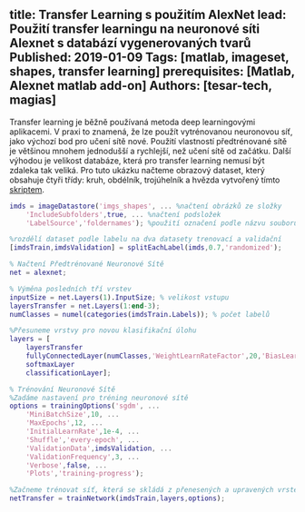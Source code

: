 title: Transfer Learning s použitím AlexNet
lead: Použití transfer learningu na neuronové síti Alexnet s databází vygenerovaných tvarů
Published: 2019-01-09
Tags: [matlab, imageset, shapes, transfer learning]
prerequisites: [Matlab, Alexnet matlab add-on]
Authors: [tesar-tech, magias]
---

Transfer learning je běžně používaná metoda deep learningovými aplikacemi. V praxi to znamená, že lze použít vytrénovanou neuronovou síť, jako výchozí bod pro učení sítě nové. Použití vlastností předtrénované sítě je většinou mnohem jednodušší a rychlejší, než učení sítě od začátku. Další výhodou je velikost databáze, která pro transfer learning nemusí být zdaleka tak veliká. Pro tuto ukázku načteme obrazový dataset, který obsahuje čtyři třídy: kruh, obdélník, trojúhelník a hvězda vytvořený tímto [skriptem](creating_an_image_set_with_various_shapes).

``` matlab
imds = imageDatastore('imgs_shapes', ... %načtení obrázků ze složky
    'IncludeSubfolders',true, ... %načtení podsložek
    'LabelSource','foldernames'); %použití označení podle názvu souborů 

%rozdělí dataset podle labelu na dva datasety trenovací a validační
[imdsTrain,imdsValidation] = splitEachLabel(imds,0.7,'randomized');

% Načtení Předtrénované Neuronové Sítě
net = alexnet;

% Výměna posledních tří vrstev 
inputSize = net.Layers(1).InputSize; % velikost vstupu
layersTransfer = net.Layers(1:end-3);
numClasses = numel(categories(imdsTrain.Labels)); % počet labelů

%Přesuneme vrstvy pro novou klasifikační úlohu 
layers = [
    layersTransfer
    fullyConnectedLayer(numClasses,'WeightLearnRateFactor',20,'BiasLearnRateFactor',20)
    softmaxLayer
    classificationLayer];

% Trénování Neuronové Sítě
%Zadáme nastavení pro tréning neuronové sítě
options = trainingOptions('sgdm', ...
    'MiniBatchSize',10, ...
    'MaxEpochs',12, ... 
    'InitialLearnRate',1e-4, ...
    'Shuffle','every-epoch', ...
    'ValidationData',imdsValidation, ...
    'ValidationFrequency',3, ...
    'Verbose',false, ...
    'Plots','training-progress');

%Začneme trénovat síť, která se skládá z přenesených a upravených vrstev.
netTransfer = trainNetwork(imdsTrain,layers,options);
```